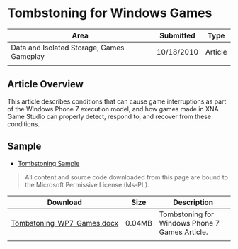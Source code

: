 # Tombstoning for Windows Games

|Area|Submitted|Type|
|-|-|-|
Data and Isolated Storage, Games Gameplay|10/18/2010|Article
||||

## Article Overview

This article describes conditions that can cause game interruptions as part of the Windows Phone 7 execution model, and how games made in XNA Game Studio can properly detect, respond to, and recover from these conditions.

## Sample

* [Tombstoning Sample](https://github.com/simondarksidej/XNAGameStudio/wiki/Tombstoning_Sample)

> All content and source code downloaded from this page are bound to the Microsoft Permissive License (Ms-PL).

Download | Size | Description
---|---|---|
[Tombstoning_WP7_Games.docx](https://github.com/SimonDarksideJ/XNAGameStudio/raw/archive/Documents/Tombstoning_WP7_Games.docx?raw=true) | 0.04MB | Tombstoning for Windows Phone 7 Games Article.
||||

